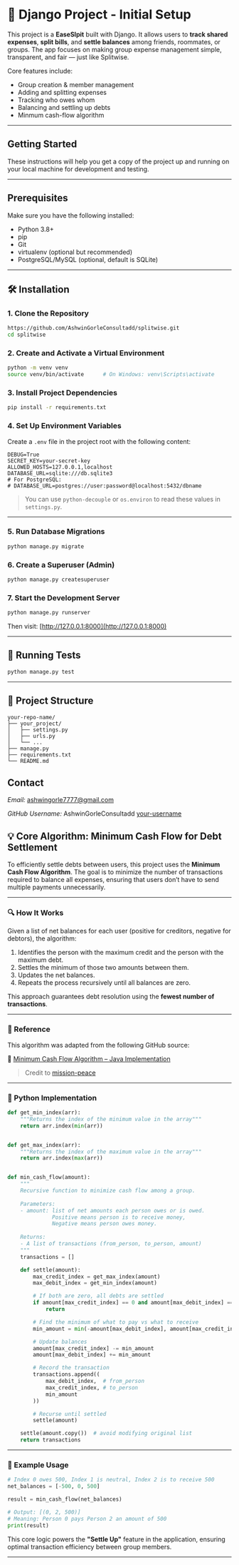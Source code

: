 # 🧱 Django Project - Initial Setup

This project is a **EaseSlpit** built with Django. It allows users to **track shared expenses**, **split bills**, and **settle balances** among friends, roommates, or groups. The app focuses on making group expense management simple, transparent, and fair — just like Splitwise.

Core features include:

- Group creation & member management
- Adding and splitting expenses
- Tracking who owes whom
- Balancing and settling up debts
- Minmum cash-flow algorithm

---

##  Getting Started

These instructions will help you get a copy of the project up and running on your local machine for development and testing.

---

##  Prerequisites

Make sure you have the following installed:

* Python 3.8+
* pip
* Git
* virtualenv (optional but recommended)
* PostgreSQL/MySQL (optional, default is SQLite)

---

## 🛠️ Installation

### 1. Clone the Repository

```bash
https://github.com/AshwinGorleConsultadd/splitwise.git
cd splitwise
```

### 2. Create and Activate a Virtual Environment

```bash
python -m venv venv
source venv/bin/activate      # On Windows: venv\Scripts\activate
```

### 3. Install Project Dependencies

```bash
pip install -r requirements.txt
```

### 4. Set Up Environment Variables

Create a `.env` file in the project root with the following content:

```
DEBUG=True
SECRET_KEY=your-secret-key
ALLOWED_HOSTS=127.0.0.1,localhost
DATABASE_URL=sqlite:///db.sqlite3
# For PostgreSQL:
# DATABASE_URL=postgres://user:password@localhost:5432/dbname
```

> You can use `python-decouple` or `os.environ` to read these values in `settings.py`.

---

### 5. Run Database Migrations

```bash
python manage.py migrate
```

### 6. Create a Superuser (Admin)

```bash
python manage.py createsuperuser
```

### 7. Start the Development Server

```bash
python manage.py runserver
```

Then visit: [http://127.0.0.1:8000](http://127.0.0.1:8000)

---

## 🧪 Running Tests

```bash
python manage.py test
```

---

## 📁 Project Structure

```
your-repo-name/
├── your_project/
│   ├── settings.py
│   ├── urls.py
│   └── ...
├── manage.py
├── requirements.txt
└── README.md
```


## Contact

*Email:* ashwingorle7777@gmail.com 

*GitHub Username:* AshwinGorleConsultadd
[your-username](https://github.com/your-username)
## 💡 Core Algorithm: Minimum Cash Flow for Debt Settlement

To efficiently settle debts between users, this project uses the **Minimum Cash Flow Algorithm**. The goal is to minimize the number of transactions required to balance all expenses, ensuring that users don’t have to send multiple payments unnecessarily.

---

### 🔍 How It Works

Given a list of net balances for each user (positive for creditors, negative for debtors), the algorithm:

1. Identifies the person with the maximum credit and the person with the maximum debt.
2. Settles the minimum of those two amounts between them.
3. Updates the net balances.
4. Repeats the process recursively until all balances are zero.

This approach guarantees debt resolution using the **fewest number of transactions**.

---

### 📘 Reference

This algorithm was adapted from the following GitHub source:

🔗 [Minimum Cash Flow Algorithm – Java Implementation](https://github.com/mission-peace/interview/blob/master/src/com/interview/misc/MinCashFlow.java)  
> Credit to [mission-peace](https://github.com/mission-peace)

---

### 🧠 Python Implementation

```python
def get_min_index(arr):
    """Returns the index of the minimum value in the array"""
    return arr.index(min(arr))


def get_max_index(arr):
    """Returns the index of the maximum value in the array"""
    return arr.index(max(arr))


def min_cash_flow(amount):
    """
    Recursive function to minimize cash flow among a group.
    
    Parameters:
    - amount: list of net amounts each person owes or is owed.
              Positive means person is to receive money,
              Negative means person owes money.
              
    Returns:
    - A list of transactions (from_person, to_person, amount)
    """
    transactions = []

    def settle(amount):
        max_credit_index = get_max_index(amount)
        max_debit_index = get_min_index(amount)

        # If both are zero, all debts are settled
        if amount[max_credit_index] == 0 and amount[max_debit_index] == 0:
            return

        # Find the minimum of what to pay vs what to receive
        min_amount = min(-amount[max_debit_index], amount[max_credit_index])

        # Update balances
        amount[max_credit_index] -= min_amount
        amount[max_debit_index] += min_amount

        # Record the transaction
        transactions.append((
            max_debit_index,  # from_person
            max_credit_index, # to_person
            min_amount
        ))

        # Recurse until settled
        settle(amount)

    settle(amount.copy())  # avoid modifying original list
    return transactions
```

---

### 📌 Example Usage

```python
# Index 0 owes 500, Index 1 is neutral, Index 2 is to receive 500
net_balances = [-500, 0, 500]

result = min_cash_flow(net_balances)

# Output: [(0, 2, 500)]
# Meaning: Person 0 pays Person 2 an amount of 500
print(result)
```

This core logic powers the **"Settle Up"** feature in the application, ensuring optimal transaction efficiency between group members.

---
